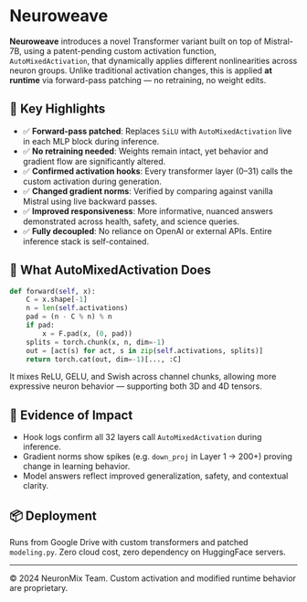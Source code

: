
# Neuroweave

**Neuroweave** introduces a novel Transformer variant built on top of Mistral-7B, using a patent-pending custom activation function, `AutoMixedActivation`, that dynamically applies different nonlinearities across neuron groups. Unlike traditional activation changes, this is applied **at runtime** via forward-pass patching — no retraining, no weight edits.

## 🚀 Key Highlights

- ✅ **Forward-pass patched**: Replaces `SiLU` with `AutoMixedActivation` live in each MLP block during inference.
- ✅ **No retraining needed**: Weights remain intact, yet behavior and gradient flow are significantly altered.
- ✅ **Confirmed activation hooks**: Every transformer layer (0–31) calls the custom activation during generation.
- ✅ **Changed gradient norms**: Verified by comparing against vanilla Mistral using live backward passes.
- ✅ **Improved responsiveness**: More informative, nuanced answers demonstrated across health, safety, and science queries.
- ✅ **Fully decoupled**: No reliance on OpenAI or external APIs. Entire inference stack is self-contained.

## 🔬 What AutoMixedActivation Does

```python
def forward(self, x):
    C = x.shape[-1]
    n = len(self.activations)
    pad = (n - C % n) % n
    if pad:
        x = F.pad(x, (0, pad))
    splits = torch.chunk(x, n, dim=-1)
    out = [act(s) for act, s in zip(self.activations, splits)]
    return torch.cat(out, dim=-1)[..., :C]
```

It mixes ReLU, GELU, and Swish across channel chunks, allowing more expressive neuron behavior — supporting both 3D and 4D tensors.

## 🧪 Evidence of Impact

- Hook logs confirm all 32 layers call `AutoMixedActivation` during inference.
- Gradient norms show spikes (e.g. `down_proj` in Layer 1 → 200+) proving change in learning behavior.
- Model answers reflect improved generalization, safety, and contextual clarity.

## 📦 Deployment

Runs from Google Drive with custom transformers and patched `modeling.py`.
Zero cloud cost, zero dependency on HuggingFace servers.

---

© 2024 NeuronMix Team. Custom activation and modified runtime behavior are proprietary.
